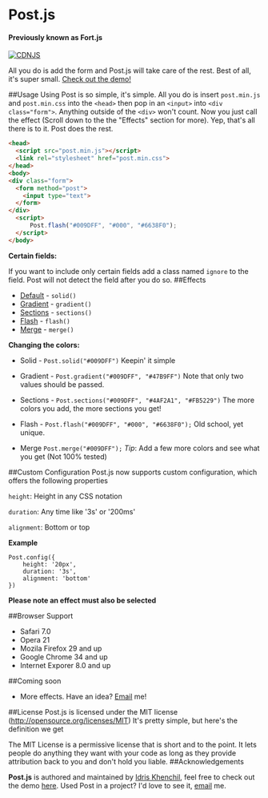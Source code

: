 <h1>Post.js</h1>

<h4> Previously known as Fort.js </h4>

[![CDNJS](https://img.shields.io/cdnjs/v/Post.js.svg)](https://cdnjs.com/libraries/Post.js)

All you do is add the form and Post.js will take care of the rest. Best of all, it's super small. [Check out the demo!](http://idriskhenchil.github.io/default/index.html)

##Usage
Using Post is so simple, it's simple. All you do is insert `post.min.js` and `post.min.css` into the `<head>` then pop in an `<input>` into `<div class="form">`. Anything outside of the `<div>` won't count. Now you just call the effect (Scroll down to the the "Effects" section for more). Yep, that's all there is to it. Post does the rest.
```html
<head>
  <script src="post.min.js"></script>
  <link rel="stylesheet" href="post.min.css">
</head>
<body>
<div class="form">
  <form method="post">
    <input type="text">
  </form>
</div>
  <script>
      Post.flash("#009DFF", "#000", "#6638F0");
  </script>
</body>
```

**Certain fields:**

If you want to include only certain fields add a class named `ignore` to the field. Post will not detect the field after you do so.
##Effects
 * [Default](http://idriskhenchil.github.io/default/index.html) - `solid()`
 * [Gradient](http://idriskhenchil.github.io/gradient/index.html) - `gradient()`
 * [Sections](http://idriskhenchil.github.io/sections/index.html) - `sections()`
 * [Flash](http://idriskhenchil.github.io/flash/index.html) - `flash()`
 * [Merge](http://idriskhenchil.github.io/merge/index.html) - `merge()`

**Changing the colors:**
* Solid - `Post.solid("#009DFF")` Keepin' it simple

* Gradient - `Post.gradient("#009DFF", "#47B9FF")` Note that only two values should be passed.

* Sections - `Post.sections("#009DFF", "#4AF2A1", "#FB5229")` The more colors you add, the more sections you get!

* Flash - `Post.flash("#009DFF", "#000", "#6638F0");` Old school, yet unique.

* Merge `Post.merge("#009DFF");` *Tip*: Add a few more colors and see what you get (Not 100% tested)

##Custom Configuration
Post.js now supports custom configuration, which offers the following properties

`height`: Height in any CSS notation

`duration`: Any time like '3s' or '200ms'

`alignment`: Bottom or top

**Example**

    Post.config({
    	height: '20px',
    	duration: '3s',
    	alignment: 'bottom'
    })
    
**Please note an effect must also be selected**

##Browser Support
 * Safari 7.0 
 * Opera 21 
 * Mozila Firefox 29 and up
 * Google Chrome 34 and up
 * Internet Exporer 8.0 and up 
 
##Coming soon
 * More effects. Have an idea? [Email](mailto:idriskhenchil@gmail.com) me!

##License
Post.js is licensed under the MIT license (http://opensource.org/licenses/MIT)
It's pretty simple, but here's the definition we get

The MIT License is a permissive license that is short and to the point. It lets people do anything they want with your code as long as they provide attribution back to you and don't hold you liable.
##Acknowledgements

**Post.js** is authored and maintained by [Idris Khenchil](https://www.twitter.com/idriskhenchil),
feel free to check out the demo [here](http://idriskhenchil.github.io/default/index.html). Used Post in a project? I'd love to see it, [email](mailto:idriskhenchil@gmail.com) me.


